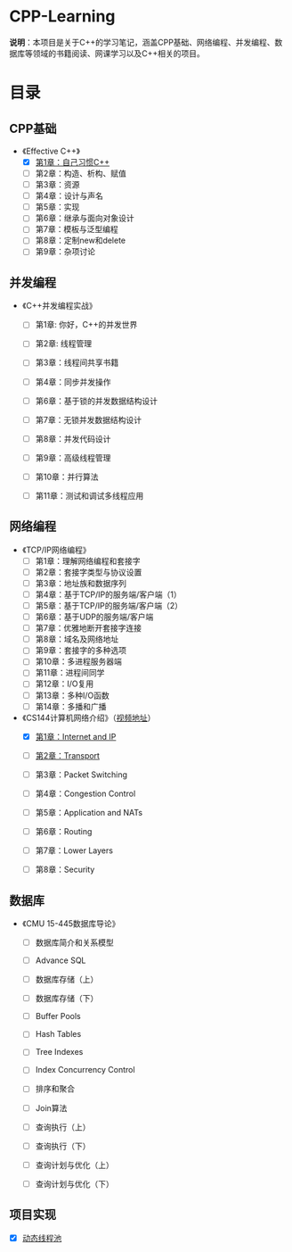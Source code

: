# CPP-Learning

**说明**：本项目是关于C++的学习笔记，涵盖CPP基础、网络编程、并发编程、数据库等领域的书籍阅读、网课学习以及C++相关的项目。



# 目录

## CPP基础

- 《Effective C++》
  - [x] [第1章：自己习惯C++](./Basic/Effective%20C%2B%2B/%E7%AC%AC%E4%B8%80%E7%AB%A0-%E8%87%AA%E5%B7%B1%E4%B9%A0%E6%83%AFC%2B%2B.md)
  - [ ] 第2章：构造、析构、赋值
  - [ ] 第3章：资源
  - [ ] 第4章：设计与声名
  - [ ] 第5章：实现
  - [ ] 第6章：继承与面向对象设计
  - [ ] 第7章：模板与泛型编程
  - [ ] 第8章：定制new和delete
  - [ ] 第9章：杂项讨论

## 并发编程

- 《C++并发编程实战》

  - [ ] 第1章: 你好，C++的并发世界

  - [ ] 第2章: 线程管理

  - [ ] 第3章：线程间共享书籍

  - [ ] 第4章：同步并发操作

  - [ ] 第6章：基于锁的并发数据结构设计

  - [ ] 第7章：无锁并发数据结构设计

  - [ ] 第8章：并发代码设计

  - [ ] 第9章：高级线程管理

  - [ ] 第10章：并行算法

  - [ ] 第11章：测试和调试多线程应用

## 网络编程

- 《TCP/IP网络编程》
  - [ ] 第1章：理解网络编程和套接字
  - [ ] 第2章：套接字类型与协议设置
  - [ ] 第3章：地址族和数据序列
  - [ ] 第4章：基于TCP/IP的服务端/客户端（1）
  - [ ] 第5章：基于TCP/IP的服务端/客户端（2）
  - [ ] 第6章：基于UDP的服务端/客户端
  - [ ] 第7章：优雅地断开套接字连接
  - [ ] 第8章：域名及网络地址
  - [ ] 第9章：套接字的多种选项
  - [ ] 第10章：多进程服务器端
  - [ ] 第11章：进程间同学
  - [ ] 第12章：I/O复用
  - [ ] 第13章：多种I/O函数
  - [ ] 第14章：多播和广播
- 《CS144计算机网络介绍》（[视频地址](https://www.bilibili.com/video/BV137411Z7LR/?spm_id_from=333.1007.top_right_bar_window_custom_collection.content.click&vd_source=713c5c607fbae98ffec1214c1c7f3db3)）
  - [x] [第1章：Internet and IP](./Network/CS144/第1章-Internet%20and%20IP.md)
  - [ ] [第2章：Transport](./Network/CS144/第2章-Transport%20Layer.md)
  - [ ] 第3章：Packet Switching
  - [ ] 第4章：Congestion Control
  - [ ] 第5章：Application and NATs
  - [ ] 第6章：Routing
  - [ ] 第7章：Lower Layers
  - [ ] 第8章：Security


## 数据库

- 《CMU 15-445数据库导论》

  - [ ] 数据库简介和关系模型

  - [ ] Advance SQL
  - [ ] 数据库存储（上）
  - [ ] 数据库存储（下）
  - [ ] Buffer Pools
  - [ ] Hash Tables
  - [ ] Tree Indexes
  - [ ] Index Concurrency Control
  - [ ] 排序和聚合
  - [ ] Join算法
  - [ ] 查询执行（上）
  - [ ] 查询执行（下）
  - [ ] 查询计划与优化（上）
  - [ ] 查询计划与优化（下）

## 项目实现

- [x] [动态线程池](./Projects/DynamicThreadPool)
